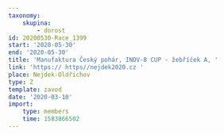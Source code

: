 ```yaml
---
taxonomy:
    skupina:
        - dorost
id: 20200530-Race_1399
start: '2020-05-30'
end: '2020-05-30'
title: 'Manufaktura Český pohár, INOV-8 CUP - žebříček A, '
link: 'https:// https//nejdek2020.cz '
place: Nejdek-Oldřichov
type: Z
template: zavod
date: '2020-03-10'
import:
    type: members
    time: 1583866502
---
```


